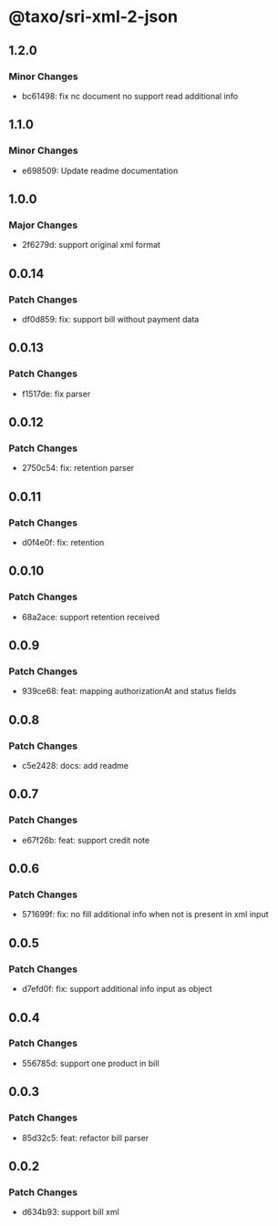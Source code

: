 # @taxo/sri-xml-2-json

## 1.2.0

### Minor Changes

- bc61498: fix nc document no support read additional info

## 1.1.0

### Minor Changes

- e698509: Update readme documentation

## 1.0.0

### Major Changes

- 2f6279d: support original xml format

## 0.0.14

### Patch Changes

- df0d859: fix: support bill without payment data

## 0.0.13

### Patch Changes

- f1517de: fix parser

## 0.0.12

### Patch Changes

- 2750c54: fix: retention parser

## 0.0.11

### Patch Changes

- d0f4e0f: fix: retention

## 0.0.10

### Patch Changes

- 68a2ace: support retention received

## 0.0.9

### Patch Changes

- 939ce68: feat: mapping authorizationAt and status fields

## 0.0.8

### Patch Changes

- c5e2428: docs: add readme

## 0.0.7

### Patch Changes

- e67f26b: feat: support credit note

## 0.0.6

### Patch Changes

- 571699f: fix: no fill additional info when not is present in xml input

## 0.0.5

### Patch Changes

- d7efd0f: fix: support additional info input as object

## 0.0.4

### Patch Changes

- 556785d: support one product in bill

## 0.0.3

### Patch Changes

- 85d32c5: feat: refactor bill parser

## 0.0.2

### Patch Changes

- d634b93: support bill xml
